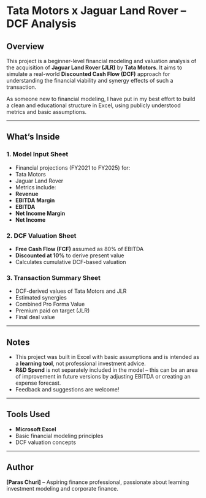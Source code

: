 # Tata Motors x Jaguar Land Rover – DCF Analysis

## Overview

This project is a beginner-level financial modeling and valuation analysis of the acquisition of **Jaguar Land Rover (JLR)** by **Tata Motors**. It aims to simulate a real-world **Discounted Cash Flow (DCF)** approach for understanding the financial viability and synergy effects of such a transaction.

As someone new to financial modeling, I have put in my best effort to build a clean and educational structure in Excel, using publicly understood metrics and basic assumptions.

---

## What’s Inside

### 1. Model Input Sheet

- Financial projections (FY2021 to FY2025) for:
- Tata Motors
- Jaguar Land Rover
- Metrics include:
- **Revenue**
- **EBITDA Margin**
- **EBITDA**
- **Net Income Margin**
- **Net Income**

### 2. DCF Valuation Sheet

- **Free Cash Flow (FCF)** assumed as 80% of EBITDA
- **Discounted at 10%** to derive present value
- Calculates cumulative DCF-based valuation

### 3. Transaction Summary Sheet

- DCF-derived values of Tata Motors and JLR
- Estimated synergies
- Combined Pro Forma Value
- Premium paid on target (JLR)
- Final deal value

---

## Notes

- This project was built in Excel with basic assumptions and is intended as a **learning tool**, not professional investment advice.
- **R&D Spend** is not separately included in the model – this can be an area of improvement in future versions by adjusting EBITDA or creating an expense forecast.
- Feedback and suggestions are welcome!

---

## Tools Used

- **Microsoft Excel**
- Basic financial modeling principles
- DCF valuation concepts

---

## Author

**[Paras Churi]** – Aspiring finance professional, passionate about learning investment modeling and corporate finance.
